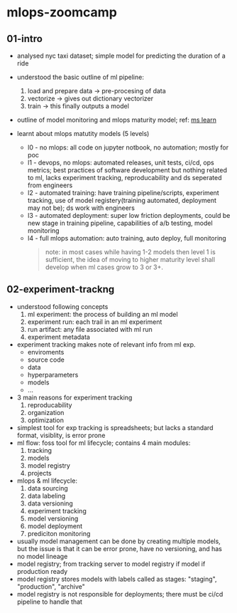 # mlops-zoomcamp

## 01-intro

- analysed nyc taxi dataset; simple model for predicting the duration of a ride
- understood the basic outline of ml pipeline:
  1. load and prepare data -> pre-procesing of data
  2. vectorize -> gives out dictionary vectorizer
  3. train -> this finally outputs a model
- outline of model monitoring and mlops maturity model; ref: [ms learn](https://learn.microsoft.com/en-us/azure/architecture/ai-ml/guide/mlops-maturity-model)
- learnt about mlops matutity models (5 levels)

  - l0 - no mlops: all code on jupyter notbook, no automation; mostly for poc
  - l1 - devops, no mlops: automated releases, unit tests, ci/cd, ops metrics; best practices of software development but nothing related to ml, lacks experiment tracking, reproducability and ds seperated from engineers
  - l2 - automated training: have training pipeline/scripts, experiment tracking, use of model registery(training automated, deployment may not be); ds work with engineers
  - l3 - automated deployment: super low friction deployments, could be new stage in training pipeline, capabilities of a/b testing, model monitoring
  - l4 - full mlops automation: auto training, auto deploy, full monitoring
    > note: in most cases while having 1-2 models then level 1 is sufficient, the idea of moving to higher maturity level shall develop when ml cases grow to 3 or 3+.

## 02-experiment-trackng

- understood following concepts
  1. ml experiment: the process of building an ml model
  2. experiment run: each trail in an ml experiment
  3. run artifact: any file associated with ml run
  4. experiment metadata
- experiment tracking makes note of relevant info from ml exp.
  - enviroments
  - source code
  - data
  - hyperparameters
  - models
  - ...
- 3 main reasons for experiment tracking
  1. reproducability
  2. organization
  3. optimization
- simplest tool for exp tracking is spreadsheets; but lacks a standard format, visiblity, is error prone
- ml flow: foss tool for ml lifecycle; contains 4 main modules:
  1. tracking
  2. models
  3. model registry
  4. projects
- mlops & ml lifecycle:
  1. data sourcing
  2. data labeling
  3. data versioning
  4. experiment tracking
  5. model versioning
  6. model deployment
  7. prediciton monitoring
- usually model management can be done by creating multiple models, but the issue is that it can be error prone, have no versioning, and
  has no model lineage
- model registry; from tracking server to model registry if model if production ready
- model registry stores models with labels called as stages: "staging", "production", "archive"
- model registry is not responsible for deployments; there must be ci/cd pipeline to handle that

